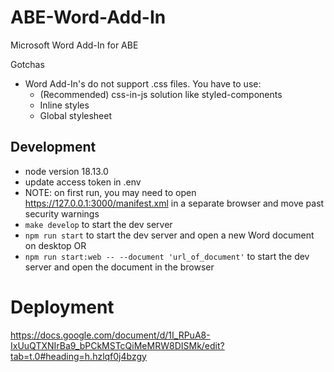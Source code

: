 # ABE-Word-Add-In
Microsoft Word Add-In for ABE

Gotchas
 - Word Add-In's do not support .css files. You have to use:
    - (Recommended) css-in-js solution like styled-components
    - Inline styles
    - Global stylesheet


## Development
 - node version 18.13.0
 - update access token in .env
 - NOTE: on first run, you may need to open https://127.0.0.1:3000/manifest.xml in a separate browser and move past security warnings
 - `make develop` to start the dev server
 - `npm run start` to start the dev server and open a new Word document on desktop OR 
 - `npm run start:web -- --document 'url_of_document'` to start the dev server and open the document in the browser


# Deployment
https://docs.google.com/document/d/1I_RPuA8-IxUuQTXNIrBa9_bPCkMSTcQiMeMRW8DISMk/edit?tab=t.0#heading=h.hzlqf0j4bzgy
